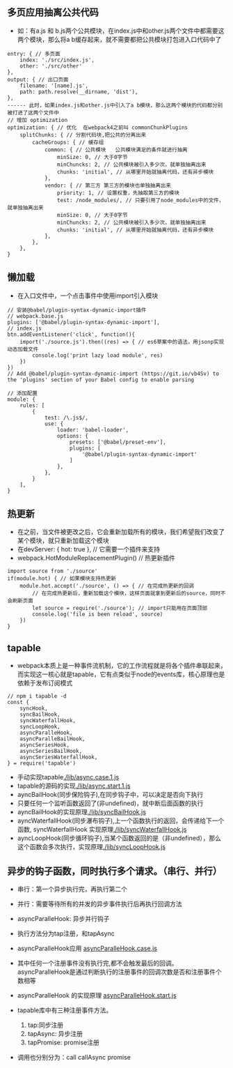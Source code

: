 ## 多页应用抽离公共代码

- 如：有a.js 和 b.js两个公共模块，在index.js中和other.js两个文件中都需要这两个模块，那么将a b缓存起来，就不需要都把公共模块打包进入口代码中了
```
entry: { // 多页面
    index: './src/index.js',
    other: './src/other'
},
output: { // 出口页面
    filename: '[name].js',
    path: path.resolve(__dirname, 'dist'),
},
------ 此时，如果index.js和other.js中引入了a b模块，那么这两个模块的代码都分别被打进了这两个文件中
// 增加 optimization
optimization: { // 优化  在webpack4之前叫 commonChunkPlugins
    splitChunks: { // 分割代码块,把公共的分离出来
        cacheGroups: { // 缓存组
            common: { // 公共模块   公共模块满足的条件就进行抽离
                minSize: 0, // 大于0字节
                minChuncks: 2, // 公共模块被引入多少次，就单独抽离出来
                chunks: 'initial', // 从哪里开始就抽离代码，还有异步模块
            },
            vendor: { // 第三方 第三方的模块也单独抽离出来
                priority: 1, // 设置权重，先抽取第三方的模块 
                test: /node_modules/, // 只要引用了node_modules中的文件，就单独抽离出来
                minSize: 0, // 大于0字节
                minChuncks: 2, // 公共模块被引入多少次，就单独抽离出来
                chunks: 'initial', // 从哪里开始就抽离代码，还有异步模块
            },
        },
    },
}
```
## 懒加载

- 在入口文件中，一个点击事件中使用import引入模块
```
// 安装@babel/plugin-syntax-dynamic-import插件
// webpack.base.js
plugins: ['@babel/plugin-syntax-dynamic-import'],
// index.js
btn.addEventListener('click', function(){
    import('./source.js').then((res) => { // es6草案中的语法，用jsonp实现动态加载文件
        console.log('print lazy load module', res)
    })
})
// Add @babel/plugin-syntax-dynamic-import (https://git.io/vb4Sv) to the 'plugins' section of your Babel config to enable parsing

// 添加配置
module: {
    rules: [
        {
            test: /\.js$/,
            use: {
                loader: 'babel-loader',
                options: {
                    presets: ['@babel/preset-env'],
                    plugins: [
                        '@babel/plugin-syntax-dynamic-import'
                    ]
                },
            },
        }
    ],
}
```

## 热更新

- 在之前，当文件被更改之后，它会重新加载所有的模块，我们希望我们改变了某个模块，就只重新加载这个模块
- 在devServer: { hot: true }, // 它需要一个插件来支持
- webpack.HotModuleReplacementPlugin() // 热更新插件
```
import source from './source'
if(module.hot) { // 如果模块支持热更新
    module.hot.accept('./source', () => { // 在完成热更新的回调
        // 在完成热更新后，重新加载这个模块，这样页面就拿到更新后的source，同时不会刷新页面
        let source = require('./source'); // import只能用在页面顶部
        console.log('file is been reload', source)
    })
}
```

## tapable
- webpack本质上是一种事件流机制，它的工作流程就是将各个插件串联起来，而实现这一核心就是tapable，它有点类似于node的events库，核心原理也是依赖于发布订阅模式
```
// npm i tapable -d
const {
    syncHook,
    syncBailHook,
    syncWaterfallHook,
    syncLoopHook,
    asyncParalleHook,
    asyncParalleBailHook,
    asyncSeriesHook,
    asyncSeriesBailHook,
    asyncSeriesWaterfallHook,
} = require('tapable')

```
- 手动实现tapable[./lib/async.case.1.js](https://github.com/typhoonIscoming/webpack-basic/blob/master/lib/async.case.1.js)
- tapable的源码的实现[./lib/async.start.1.js](https://github.com/typhoonIscoming/webpack-basic/blob/master/lib/async.start.1.js)
- ayncBailHook(同步保险钩子),在同步钩子中，可以决定是否向下执行
- 只要任何一个监听函数返回了(非undefined)，就中断后面函数的执行
- ayncBailHook的实现原理[./lib/syncBailHook.js](https://github.com/typhoonIscoming/webpack-basic/blob/master/lib/syncBailHook.js)
- ayncWaterfallHook(同步瀑布钩子),上一个函数执行的返回，会传递给下一个函数, syncWaterfallHook 实现原理[./lib/syncWaterfallHook.js](https://github.com/typhoonIscoming/webpack-basic/blob/master/lib/syncWaterfallHook.js)
- ayncLoopHook(同步循环钩子),当某个函数返回的是（非undefined），那么这个函数会多次执行，实现原理[./lib/syncLoopHook.js](https://github.com/typhoonIscoming/webpack-basic/blob/master/lib/syncLoopHook.js)

## 异步的钩子函数，同时执行多个请求。（串行、并行）
- 串行：第一个异步执行完，再执行第二个
- 并行：需要等待所有的并发的异步事件执行后再执行回调方法
- asyncParalleHook: 异步并行钩子
- 执行方法分为tap注册，和tapAsync
- asyncParalleHook应用 [asyncParalleHook.case.js](https://github.com/typhoonIscoming/webpack-basic/blob/master/lib/asyncParalleHook.case.js)
- 其中任何一个注册事件没有执行完,都不会触发最后的回调。asyncParalleHook是通过判断执行的注册事件的回调次数是否和注册事件个数相等
- asyncParalleHook 的实现原理 [asyncParalleHook.start.js](https://github.com/typhoonIscoming/webpack-basic/blob/master/lib/asyncParalleHook.start.js)


- tapable库中有三种注册事件方法。
   1. tap:同步注册
   2. tapAsync: 异步注册
   3. tapPromise: promise注册
- 调用也分别分为：call  callAsync  promise













